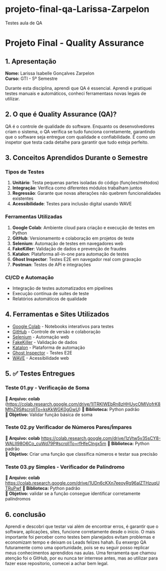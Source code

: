 # projeto-final-qa-Larissa-Zarpelon
Testes  aula de QA 

# Projeto Final - Quality Assurance

## 1. Apresentação
**Nome:** Larissa Isabelle Gonçalves Zarpelon  
**Curso:** GTI - 5º Semestre  

Durante esta disciplina, aprendi que QA é essencial.
Aprendi e pratiquei testes manuais e automáticos, conheci ferramentass novas legais de utilizar.

## 2. O que é Quality Assurance (QA)?
QA é o controle de qualidade do software. Enquanto os desenvolvedores criam o sistema, o QA verifica se tudo funciona corretamente, garantindo que o software seja entregue com qualidade e confiabilidade. É como um inspetor que testa cada detalhe para garantir que tudo esteja perfeito.

## 3. Conceitos Aprendidos Durante o Semestre

### Tipos de Testes
1. **Unitário**: Testa pequenas partes isoladas do código (funções/métodos)
2. **Integração**: Verifica como diferentes módulos trabalham juntos
3. **Regressão**: Garante que novas alterações não quebrem funcionalidades existentes
4. **Acessibilidade**: Testes para inclusão digital usando WAVE

### Ferramentas Utilizadas
1. **Google Colab**: Ambiente cloud para criação e execução de testes em Python
2. **GitHub**: Versionamento e colaboração em projetos de teste
3. **Selenium**: Automação de testes em navegadores web
4. **FakeKiller**: Validação de dados e prevenção de fraudes
5. **Katalon**: Plataforma all-in-one para automação de testes
6. **Ghost Inspector**: Testes E2E em navegador real com gravação
7. **Postman**: Testes de API e integrações

### CI/CD e Automação
- Integração de testes automatizados em pipelines
- Execução contínua de suites de teste
- Relatórios automáticos de qualidade

## 4. Ferramentas e Sites Utilizados
- [Google Colab](https://colab.research.google.com/) - Notebooks interativos para testes
- [GitHub](https://github.com/) - Controle de versão e colaboração
- [Selenium](https://www.selenium.dev/) - Automação web
- [FakeKiller](https://www.fakekiller.com.br/) - Validação de dados
- [Katalon](https://katalon.com/) - Plataforma de automação
- [Ghost Inspector](https://ghostinspector.com/) - Testes E2E
- [WAVE](https://wave.webaim.org/) - Acessibilidade web

## 5. ✅ Testes Entregues

### Teste 01.py - Verificação de Soma
**📌 Arquivo: colab** (https://colab.research.google.com/drive/1ITRKlWEbRn8zHHUycOMIVofrK8MfnZ9S#scrollTo=ksKkWGK0gGwU)
**🔧 Biblioteca:** Python padrão  
**🎯 Objetivo:** Validar função básica de soma  

### Teste 02.py Verificador de Números Pares/Ímpares
**📌 Arquivo: colab** https://colab.research.google.com/drive/1zVtw5v35sCY8-WALII98O6Co_cuWd79P#scrollTo=rfHfeClngx5m
**🔧 Biblioteca:** Python padrão  
**🎯 Objetivo:** Criar uma função que classifica números e testar sua precisão



### Teste 03.py  Simples - Verificador de Palíndromo
**📌 Arquivo: colab** https://colab.research.google.com/drive/1UDn6cKXn7eeoyRg96alZTHzuqUTRuPwf
**🔧 Biblioteca:** Python padrão  
**🎯 Objetivo:** validar se a função consegue identificar corretamente palíndromos

## 6. conclusão

Aprendi e descobri que testar vai além de encontrar erros,  é garantir que o software, aplicações, sites, funcione corretamente desde o início. O mais importante foi perceber como testes bem planejados evitam problemas e economizam tempo e deixam os Leads felizes hahah. 
Eu enxergo QA futuramente como uma oportunidade, pois se eu seguir posso replicar meus conhecimentos aprendidos nas aulas.
Uma ferramenta que chamou atenção foi o GitHub, por eu nunca ter interrese antes, mas ao utilizar para fazer esse repositorio, comecei a achar bem legal.

